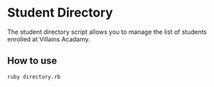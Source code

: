  # Student Directory #
 
 The student directory script allows you to manage the list of students enrolled at Villains Acadamy.

 ## How to use ##
 
 ```shell
 ruby directory.rb
 ```